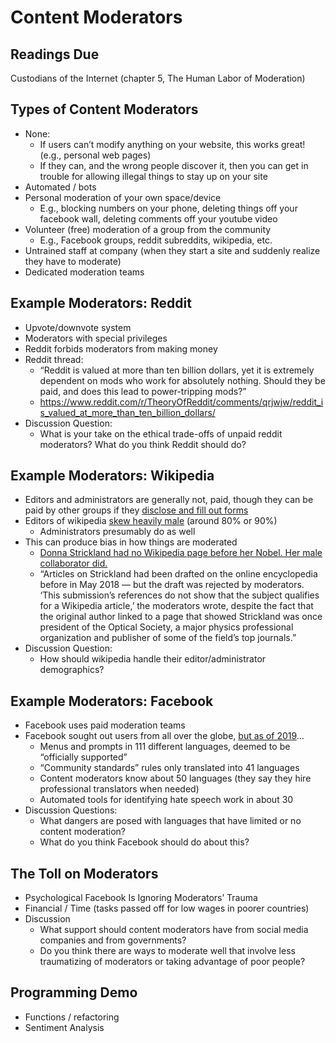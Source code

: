 # Content Moderators

## Readings Due
Custodians of the Internet (chapter 5, The Human Labor of Moderation)

## Types of Content Moderators

- None:
  - If users can’t modify anything on your website, this works great! (e.g., personal web pages)
  - If they can, and the wrong people discover it, then you can get in trouble for allowing illegal things to stay up on your site
- Automated / bots
- Personal moderation of your own space/device
  - E.g., blocking numbers on your phone, deleting things off your facebook wall, deleting comments off your youtube video
- Volunteer (free) moderation of a group from the community
  - E.g., Facebook groups, reddit subreddits, wikipedia, etc.
- Untrained staff at company (when they start a site and suddenly realize they have to moderate)
- Dedicated moderation teams

## Example Moderators: Reddit
- Upvote/downvote system
- Moderators with special privileges
- Reddit forbids moderators from making money
- Reddit thread:
  - “Reddit is valued at more than ten billion dollars, yet it is extremely dependent on mods who work for absolutely nothing. Should they be paid, and does this lead to power-tripping mods?”
  - https://www.reddit.com/r/TheoryOfReddit/comments/qrjwjw/reddit_is_valued_at_more_than_ten_billion_dollars/
- Discussion Question:
  - What is your take on the ethical trade-offs of unpaid reddit moderators? What do you think Reddit should do?

## Example Moderators: Wikipedia
- Editors and administrators are generally not, paid, though they can be paid by other groups if they [disclose and fill out forms](https://en.wikipedia.org/wiki/Wikipedia:Paid-contribution_disclosure)
- Editors of wikipedia [skew heavily male](https://en.wikipedia.org/wiki/Wikipedia:Wikipedians) (around 80% or 90%)
  - Administrators presumably do as well
- This can produce bias in how things are moderated
  - [Donna Strickland had no Wikipedia page before her Nobel. Her male collaborator did.](https://www.vox.com/science-and-health/2018/10/2/17929366/nobel-prize-physics-donna-strickland)
  - “Articles on Strickland had been drafted on the online encyclopedia before in May 2018 — but the draft was rejected by moderators. ‘This submission’s references do not show that the subject qualifies for a Wikipedia article,’ the moderators wrote, despite the fact that the original author linked to a page that showed Strickland was once president of the Optical Society, a major physics professional organization and publisher of some of the field’s top journals.”
- Discussion Question:
  - How should wikipedia handle their editor/administrator demographics?

## Example Moderators: Facebook
- Facebook uses paid moderation teams
- Facebook sought out users from all over the globe, [but as of 2019](https://www.reuters.com/article/us-facebook-languages-insight/facebooks-flood-of-languages-leaves-it-struggling-to-monitor-content-idUSKCN1RZ0DW)…
  - Menus and prompts in 111 different languages, deemed to be “officially supported”
  - “Community standards” rules only translated into 41 languages
  - Content moderators know about 50 languages (they say they hire  professional translators when needed)
  - Automated tools for identifying hate speech work in about 30
- Discussion Questions:
  - What dangers are posed with languages that have limited or no content moderation?
  - What do you think Facebook should do about this?

## The Toll on Moderators
- Psychological Facebook Is Ignoring Moderators’ Trauma
- Financial / Time (tasks passed off for low wages in poorer countries)
- Discussion
  - What support should content moderators have from social media companies and from governments?
  - Do you think there are ways to moderate well that involve less traumatizing of moderators or taking advantage of poor people?


## Programming Demo
- Functions / refactoring
- Sentiment Analysis
